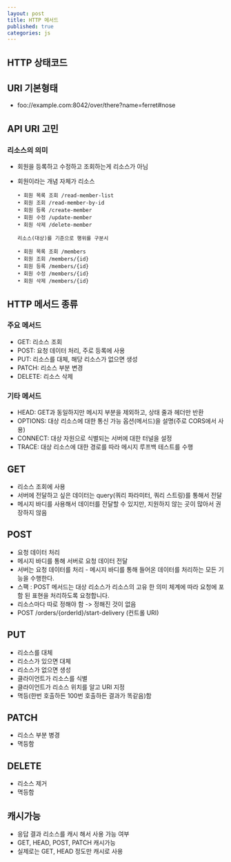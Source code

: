 ```yaml
---
layout: post
title: HTTP 메서드
published: true
categories: js
---
```

## HTTP 상태코드

## URI 기본형태 
- foo://example.com:8042/over/there?name=ferret#nose

## API URI 고민
### 리소스의 의미
- 회원을 등록하고 수정하고 조회하는게 리소스가 아님
- 회원이라는 개념 자체가 리소스


	  • 회원 목록 조회 /read-member-list
      • 회원 조회 /read-member-by-id
      • 회원 등록 /create-member
      • 회원 수정 /update-member
      • 회원 삭제 /delete-member
      
      리소스(대상)를 기준으로 행위를 구분시
      
	  • 회원 목록 조회 /members
	  • 회원 조회 /members/{id}
 	  • 회원 등록 /members/{id}
	  • 회원 수정 /members/{id}
	  • 회원 삭제 /members/{id}

## HTTP 메서드 종류
### 주요 메서드
- GET: 리소스 조회
- POST: 요청 데이터 처리, 주로 등록에 사용
- PUT: 리소스를 대체, 해당 리소스가 없으면 생성
- PATCH: 리소스 부분 변경
- DELETE: 리소스 삭제

### 기타 메서드
- HEAD: GET과 동일하지만 메시지 부분을 제외하고, 상태 줄과 헤더만 반환
- OPTIONS: 대상 리소스에 대한 통신 가능 옵션(메서드)을 설명(주로 CORS에서 사용)
- CONNECT: 대상 자원으로 식별되는 서버에 대한 터널을 설정
- TRACE: 대상 리소스에 대한 경로를 따라 메시지 루프백 테스트를 수행

## GET
- 리소스 조회에 사용
- 서버에 전달하고 싶은 데이터는 query(쿼리 파라미터, 쿼리 스트링)를 통해서 전달
- 메시지 바디를 사용해서 데이터를 전달할 수 있지만, 지원하지 않는 곳이 많아서 권장하지 않음

## POST
- 요청 데이터 처리
- 메시지 바디를 통해 서버로 요청 데이터 전달
- 서버는 요청 데이터를 처리 - 메시지 바디를 통해 들어온 데이터를 처리하는 모든 기능을 수행한다.
- 스팩 : POST 메서드는 대상 리소스가 리소스의 고유 한 의미 체계에 따라 요청에 포함 된 표현을 처리하도록 요청합니다.
- 리소스마다 따로 정해야 함 -> 정해진 것이 없음
- POST /orders/{orderId}/start-delivery (컨트롤 URI)

## PUT
- 리소스를 대체
- 리소스가 있으면 대체
- 리소스가 없으면 생성
- 클라이언트가 리소스를 식별
- 클라이언트가 리소스 위치를 알고 URI 지정
- 멱등(한번 호출하든 100번 호출하든 결과가 똑같음)함

## PATCH
- 리소스 부분 병경
- 멱등함

## DELETE
- 리소스 제거
- 멱등함

## 캐시가능
- 응답 결과 리소스를 캐시 해서 사용 가능 여부
- GET, HEAD, POST, PATCH 캐시가능
- 실제로는 GET, HEAD 정도만 캐시로 사용

